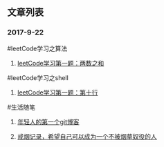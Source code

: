 ## 文章列表
### 2017-9-22

#leetCode学习之算法

 1. [leetCode学习第一题：两数之和](https://github.com/zxq11/Syi-Chywan-blog/issues/4) 

#leetCode学习之shell

 1. [leetCode学习第一题：第十行](https://github.com/zxq11/Syi-Chywan-blog/issues/5) 
 
 
 
 
 
 
 
 
 
 
 #生活随笔
  1. [年轻人的第一个git博客](https://github.com/zxq11/git-/issues/1) 

  2. [戒烟记录，希望自己可以成为一个不被烟草奴役的人](https://github.com/zxq11/Syi-Chywan-blog/issues/2)
